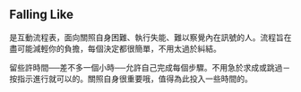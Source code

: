 ## Falling Like

是互動流程表，面向關照自身困難、執行失能、難以察覺內在訊號的人。流程旨在盡可能減輕你的負擔，每個決定都很簡單，不用太過於糾結。

留些許時間──差不多一個小時──允許自己完成每個步驟。不用急於求成或跳過－按指示進行就可以的。關照自身很重要哦，值得為此投入一些時間的。